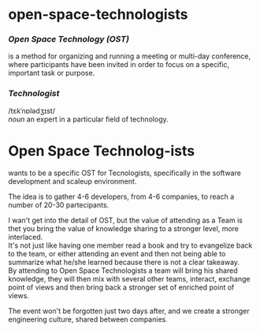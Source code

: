 # open-space-technologists

### *Open Space Technology (OST)*  
is a method for organizing and running a meeting or multi-day conference, where participants have been invited in order to focus on a specific, important task or purpose.

### *Technologist*  
/tɛkˈnɒlədʒɪst/  
_noun_ 
an expert in a particular field of technology.


# Open Space Technolog-ists
wants to be a specific OST for Tecnologists, specifically in the software development and scaleup environment.

The idea is to gather 4-6 developers, from 4-6 companies, to reach a number of 20-30 partecipants.

I wan't get into the detail of OST, but the value of attending as a Team is thet you bring the value of knowledge sharing to a stronger level, more interlaced.  
It's not just like having one member read a book and try to evangelize back to the team, or either attending an event and then not being able to summarize what he/she learned because there is not a clear takeaway.  
By attending to Open Space Technologists a team will bring his shared knowledge, they will then mix with several other teams, interact, exchange point of views and then bring back a stronger set of enriched point of views.  

The event won't be forgotten just two days after,
and we create a stronger engineering culture, shared between companies.
